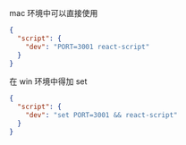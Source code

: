 mac 环境中可以直接使用

```json
{
  "script": {
    "dev": "PORT=3001 react-script"
  }
}
```
在 win 环境中得加 set

```json
{
  "script": {
    "dev": "set PORT=3001 && react-script"
  }
}
```
